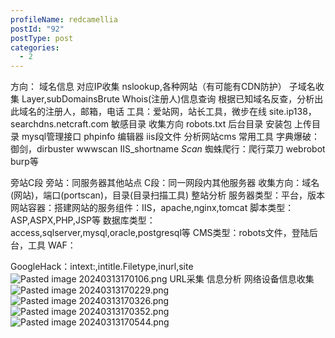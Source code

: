 ```yaml
---
profileName: redcamellia
postId: "92"
postType: post
categories:
  - 2
---
```

方向：
域名信息
	对应IP收集
		nslookup,各种网站（有可能有CDN防护）
	子域名收集
		Layer,subDomainsBrute
	Whois(注册人)信息查询
		根据已知域名反查，分析出此域名的注册人，邮箱，电话
		工具：爱站网，站长工具，微步在线
		site.ip138，searchdns.netcraft.com
敏感目录
	收集方向
		robots.txt 后台目录 安装包 上传目录 mysql管理接口 phpinfo 编辑器 iis段文件 分析网站cms
	常用工具
		字典爆破：御剑，dirbuster wwwscan IIS_shortname _Scan_
		蜘蛛爬行：爬行菜刀 webrobot burp等
		
旁站C段
	旁站：同服务器其他站点
	C段：同一网段内其他服务器
	收集方向：域名(网站)，端口(portscan)，目录(目录扫描工具)
整站分析
	服务器类型：平台，版本
	网站容器：搭建网站的服务组件：IIS，apache,nginx,tomcat
	脚本类型：ASP,ASPX,PHP,JSP等
	数据库类型：access,sqlserver,mysql,oracle,postgresql等
	CMS类型：robots文件，登陆后台，工具
	WAF：
	
GoogleHack：intext:,intitle.Filetype,inurl,site
![Pasted image 20240313170106.png](https://111.229.238.168/wordpress/wp-content/uploads/2024/12/Pasted-image-20240313170106.png)
URL采集
信息分析
	网络设备信息收集
	![Pasted image 20240313170229.png](https://111.229.238.168/wordpress/wp-content/uploads/2024/12/Pasted-image-20240313170229.png)
	![Pasted image 20240313170326.png](https://111.229.238.168/wordpress/wp-content/uploads/2024/12/Pasted-image-20240313170326.png)
	![Pasted image 20240313170352.png](https://111.229.238.168/wordpress/wp-content/uploads/2024/12/Pasted-image-20240313170352.png)
	![Pasted image 20240313170544.png](https://111.229.238.168/wordpress/wp-content/uploads/2024/12/Pasted-image-20240313170544.png)